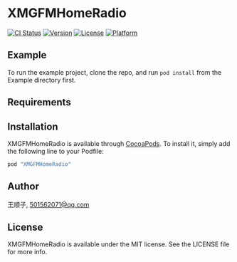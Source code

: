# XMGFMHomeRadio

[![CI Status](http://img.shields.io/travis/王顺子/XMGFMHomeRadio.svg?style=flat)](https://travis-ci.org/王顺子/XMGFMHomeRadio)
[![Version](https://img.shields.io/cocoapods/v/XMGFMHomeRadio.svg?style=flat)](http://cocoapods.org/pods/XMGFMHomeRadio)
[![License](https://img.shields.io/cocoapods/l/XMGFMHomeRadio.svg?style=flat)](http://cocoapods.org/pods/XMGFMHomeRadio)
[![Platform](https://img.shields.io/cocoapods/p/XMGFMHomeRadio.svg?style=flat)](http://cocoapods.org/pods/XMGFMHomeRadio)

## Example

To run the example project, clone the repo, and run `pod install` from the Example directory first.

## Requirements

## Installation

XMGFMHomeRadio is available through [CocoaPods](http://cocoapods.org). To install
it, simply add the following line to your Podfile:

```ruby
pod "XMGFMHomeRadio"
```

## Author

王顺子, 501562071@qq.com

## License

XMGFMHomeRadio is available under the MIT license. See the LICENSE file for more info.
